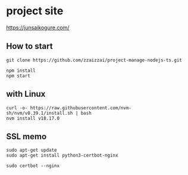 

# project site
https://junsaikogure.com/

## How to start
```
git clone https://github.com/zzaizzai/project-manage-nodejs-ts.git

npm install
npm start
```


## with Linux
```
curl -o- https://raw.githubusercontent.com/nvm-sh/nvm/v0.39.1/install.sh | bash
nvm install v18.17.0
```




## SSL memo

```
sudo apt-get update
sudo apt-get install python3-certbot-nginx

sudo certbot --nginx
```